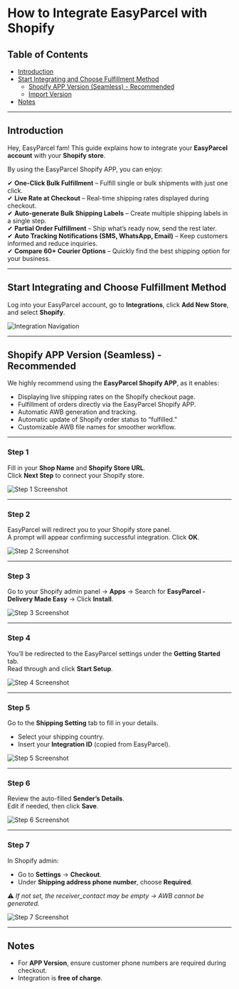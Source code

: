 # How to Integrate EasyParcel with Shopify

## Table of Contents
- [Introduction](#introduction)  
- [Start Integrating and Choose Fulfillment Method](#start-integrating-and-choose-fulfillment-method)  
  - [Shopify APP Version (Seamless) - Recommended](#shopify-app-version-seamless---recommended)  
  - [Import Version](#import-version)  
- [Notes](#notes)  

---

## Introduction
Hey, EasyParcel fam! This guide explains how to integrate your **EasyParcel account** with your **Shopify store**.  

By using the EasyParcel Shopify APP, you can enjoy:  

✔ **One-Click Bulk Fulfillment** – Fulfill single or bulk shipments with just one click.  
✔ **Live Rate at Checkout** – Real-time shipping rates displayed during checkout.  
✔ **Auto-generate Bulk Shipping Labels** – Create multiple shipping labels in a single step.  
✔ **Partial Order Fulfillment** – Ship what’s ready now, send the rest later.  
✔ **Auto Tracking Notifications (SMS, WhatsApp, Email)** – Keep customers informed and reduce inquiries.  
✔ **Compare 60+ Courier Options** – Quickly find the best shipping option for your business.  

---

## Start Integrating and Choose Fulfillment Method
Log into your EasyParcel account, go to **Integrations**, click **Add New Store**, and select **Shopify**.  

![Integration Navigation](pictures/SHI1.png)

---

## Shopify APP Version (Seamless) - Recommended  
We highly recommend using the **EasyParcel Shopify APP**, as it enables:  

- Displaying live shipping rates on the Shopify checkout page.  
- Fulfillment of orders directly via the EasyParcel Shopify APP.  
- Automatic AWB generation and tracking.  
- Automatic update of Shopify order status to “fulfilled.”  
- Customizable AWB file names for smoother workflow.  

---

### Step 1  
Fill in your **Shop Name** and **Shopify Store URL**.  
Click **Next Step** to connect your Shopify store.  

![Step 1 Screenshot](pictures/SHI2.png)  

---

### Step 2  
EasyParcel will redirect you to your Shopify store panel.  
A prompt will appear confirming successful integration. Click **OK**.  

![Step 2 Screenshot](pictures/SHI3.png)  

---

### Step 3  
Go to your Shopify admin panel → **Apps** → Search for **EasyParcel - Delivery Made Easy** → Click **Install**.  

![Step 3 Screenshot](pictures/SHI4.png)  

---

### Step 4  
You’ll be redirected to the EasyParcel settings under the **Getting Started** tab.  
Read through and click **Start Setup**.  

![Step 4 Screenshot](pictures/SHI5.png)  

---

### Step 5  
Go to the **Shipping Setting** tab to fill in your details.  
- Select your shipping country.  
- Insert your **Integration ID** (copied from EasyParcel).  

![Step 5 Screenshot](pictures/SHI6.png)  

---

### Step 6  
Review the auto-filled **Sender’s Details**.  
Edit if needed, then click **Save**.  

![Step 6 Screenshot](pictures/SHI7.png)  

---

### Step 7  
In Shopify admin:  
- Go to **Settings** → **Checkout**.  
- Under **Shipping address phone number**, choose **Required**.  

⚠️ *If not set, the receiver_contact may be empty → AWB cannot be generated.*  

![Step 7 Screenshot](pictures/SHI8.png)  

---

## Notes
- For **APP Version**, ensure customer phone numbers are required during checkout.  
- Integration is **free of charge**.   


